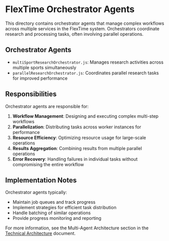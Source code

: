 # FlexTime Orchestrator Agents

This directory contains orchestrator agents that manage complex workflows across multiple services in the FlexTime system. Orchestrators coordinate research and processing tasks, often involving parallel operations.

## Orchestrator Agents

- `multiSportResearchOrchestrator.js`: Manages research activities across multiple sports simultaneously
- `parallelResearchOrchestrator.js`: Coordinates parallel research tasks for improved performance

## Responsibilities

Orchestrator agents are responsible for:

1. **Workflow Management**: Designing and executing complex multi-step workflows
2. **Parallelization**: Distributing tasks across worker instances for performance
3. **Resource Efficiency**: Optimizing resource usage for large-scale operations
4. **Results Aggregation**: Combining results from multiple parallel operations
5. **Error Recovery**: Handling failures in individual tasks without compromising the entire workflow

## Implementation Notes

Orchestrator agents typically:

- Maintain job queues and track progress
- Implement strategies for efficient task distribution
- Handle batching of similar operations
- Provide progress monitoring and reporting

For more information, see the Multi-Agent Architecture section in the [Technical Architecture](../../../../../development/infrastructure-enhancement/docs/technical_architecture.md) document.
